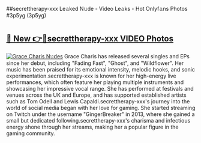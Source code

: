 ##secrettherapy-xxx Le𝚊ked N𝚞de - Video Le𝚊ks - Hot Onlyf𝚊ns Photos #3p5yg (3p5yg)

# <h2><a href="https://mediaupload.pro?title=secrettherapy-xxx&ref=9FEB">🔗 New 👉🔴secrettherapy-xxx VIDEO Photos</a></h2>

[![Grace Charis N𝚞des](https://i.imgur.com/rIISA9y.gif)](https://mediaupload.pro?title=secrettherapy-xxx&ref=9FEB)
Grace Charis has released several singles and EPs since her debut, including "Fading Fast", "Ghost", and "Wildflower". Her music has been praised for its emotional intensity, melodic hooks, and sonic experimentation.secrettherapy-xxx is known for her high-energy live performances, which often feature her playing multiple instruments and showcasing her impressive vocal range. She has performed at festivals and venues across the UK and Europe, and has supported established artists such as Tom Odell and Lewis Capaldi.secrettherapy-xxx's journey into the world of social media began with her love for gaming. She started streaming on Twitch under the username "GingerBreaker" in 2013, where she gained a small but dedicated following.secrettherapy-xxx's charisma and infectious energy shone through her streams, making her a popular figure in the gaming community.